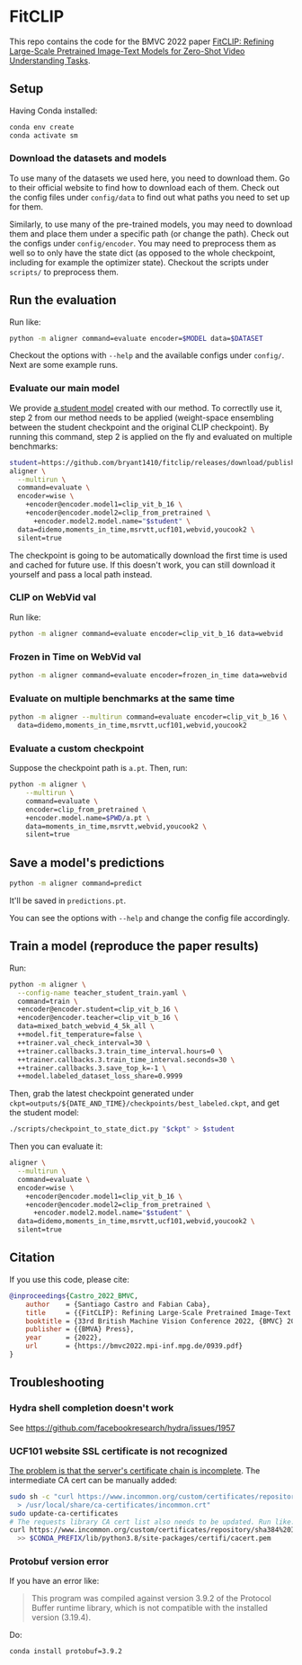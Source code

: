 # FitCLIP

This repo contains the code for the BMVC 2022 paper [FitCLIP: Refining Large-Scale Pretrained Image-Text Models for
Zero-Shot Video Understanding Tasks](https://bmvc2022.mpi-inf.mpg.de/939/).

## Setup

Having Conda installed:

```bash
conda env create
conda activate sm
```

### Download the datasets and models

To use many of the datasets we used here, you need to download them. Go to their official website to find how to
download each of them. Check out the config files under `config/data` to find out what paths you need to set up for
them.

Similarly, to use many of the pre-trained models, you may need to download them and place them under a specific path (or
change the path). Check out the configs under `config/encoder`. You may need to preprocess them as well so to only have
the state dict (as opposed to the whole checkpoint, including for example the optimizer state). Checkout the scripts
under `scripts/` to preprocess them.

## Run the evaluation

Run like:

```bash
python -m aligner command=evaluate encoder=$MODEL data=$DATASET
```

Checkout the options with `--help` and the available configs under `config/`. Next are some example runs.

### Evaluate our main model

We provide [a student model](https://github.com/bryant1410/fitclip/releases/download/publish/distill_clip_webvid_4_5k_webvid_fit_64_64_fix_temp_lab_loss_09999_best_lab_val_loss_only_student.pt)
created with our method. To correctlly use it, step 2 from our method needs to be applied (weight-space ensembling between the student checkpoint and the original CLIP checkpoint).
By running this command, step 2 is applied on the fly and evaluated on multiple benchmarks:

```bash
student=https://github.com/bryant1410/fitclip/releases/download/publish/distill_clip_webvid_4_5k_webvid_fit_64_64_fix_temp_lab_loss_09999_best_lab_val_loss_only_student.pt
aligner \
  --multirun \
  command=evaluate \
  encoder=wise \
    +encoder@encoder.model1=clip_vit_b_16 \
    +encoder@encoder.model2=clip_from_pretrained \
      +encoder.model2.model.name="$student" \
  data=didemo,moments_in_time,msrvtt,ucf101,webvid,youcook2 \
  silent=true
```

The checkpoint is going to be automatically download the first time is used and cached for future use. If this doesn't work, you can still download it yourself and pass a local path instead.

### CLIP on WebVid val

Run like:

```bash
python -m aligner command=evaluate encoder=clip_vit_b_16 data=webvid
```

### Frozen in Time on WebVid val

```bash
python -m aligner command=evaluate encoder=frozen_in_time data=webvid
```

### Evaluate on multiple benchmarks at the same time

```bash
python -m aligner --multirun command=evaluate encoder=clip_vit_b_16 \
  data=didemo,moments_in_time,msrvtt,ucf101,webvid,youcook2
```

### Evaluate a custom checkpoint

Suppose the checkpoint path is `a.pt`. Then, run:

```bash
python -m aligner \
    --multirun \
    command=evaluate \
    encoder=clip_from_pretrained \
    +encoder.model.name=$PWD/a.pt \
    data=moments_in_time,msrvtt,webvid,youcook2 \
    silent=true
```

## Save a model's predictions

```bash
python -m aligner command=predict
```

It'll be saved in `predictions.pt`.

You can see the options with `--help` and change the config file accordingly.

## Train a model (reproduce the paper results)

Run:

```bash
python -m aligner \
  --config-name teacher_student_train.yaml \
  command=train \
  +encoder@encoder.student=clip_vit_b_16 \
  +encoder@encoder.teacher=clip_vit_b_16 \
  data=mixed_batch_webvid_4_5k_all \
  ++model.fit_temperature=false \
  ++trainer.val_check_interval=30 \
  ++trainer.callbacks.3.train_time_interval.hours=0 \
  ++trainer.callbacks.3.train_time_interval.seconds=30 \
  ++trainer.callbacks.3.save_top_k=-1 \
  ++model.labeled_dataset_loss_share=0.9999
```

Then, grab the latest checkpoint generated under `ckpt=outputs/${DATE_AND_TIME}/checkpoints/best_labeled.ckpt`, and get
the student model:

```bash
./scripts/checkpoint_to_state_dict.py "$ckpt" > $student
```

Then you can evaluate it:

```bash
aligner \
  --multirun \
  command=evaluate \
  encoder=wise \
    +encoder@encoder.model1=clip_vit_b_16 \
    +encoder@encoder.model2=clip_from_pretrained \
      +encoder.model2.model.name="$student" \
  data=didemo,moments_in_time,msrvtt,ucf101,webvid,youcook2 \
  silent=true
```

## Citation

If you use this code, please cite:

```bibtex
@inproceedings{Castro_2022_BMVC,
    author    = {Santiago Castro and Fabian Caba},
    title     = {{FitCLIP}: Refining Large-Scale Pretrained Image-Text Models for Zero-Shot Video Understanding Tasks},
    booktitle = {33rd British Machine Vision Conference 2022, {BMVC} 2022, London, UK, November 21-24, 2022},
    publisher = {{BMVA} Press},
    year      = {2022},
    url       = {https://bmvc2022.mpi-inf.mpg.de/0939.pdf}
}
```

## Troubleshooting

### Hydra shell completion doesn't work

See https://github.com/facebookresearch/hydra/issues/1957

### UCF101 website SSL certificate is not recognized

[The problem is that the server's certificate chain is
incomplete](https://www.ssllabs.com/ssltest/analyze.html?d=www.crcv.ucf.edu). The intermediate CA cert can be manually 
added:

```bash
sudo sh -c "curl https://www.incommon.org/custom/certificates/repository/sha384%20Intermediate%20cert.txt \
  > /usr/local/share/ca-certificates/incommon.crt"
sudo update-ca-certificates
# The requests library CA cert list also needs to be updated. Run like:
curl https://www.incommon.org/custom/certificates/repository/sha384%20Intermediate%20cert.txt \
  >> $CONDA_PREFIX/lib/python3.8/site-packages/certifi/cacert.pem
```

### Protobuf version error

If you have an error like:

> This program was compiled against version 3.9.2 of the Protocol Buffer runtime
> library, which is not compatible with the installed version (3.19.4).

Do:

```bash
conda install protobuf=3.9.2
```
